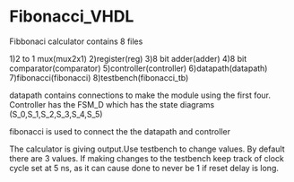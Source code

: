 # Fibonacci_VHDL
Fibbonaci calculator contains 8 files

1)2 to 1 mux(mux2x1)
2)register(reg)
3)8 bit adder(adder)
4)8 bit comparator(comparator)
5)controller(controller)
6)datapath(datapath)
7)fibonacci(fibonacci)
8)testbench(fibonacci_tb)

datapath contains connections to make the module using the first four.
Controller has the FSM_D which has the state diagrams (S_0,S_1,S_2,S_3,S_4,S_5)

fibonacci is used to connect the the datapath and controller



The calculator is giving output.Use testbench to change values. By default there are 3 values.
If making changes to the testbench keep track of clock cycle set at 5 ns, as it can cause done to never be 1 if reset delay is long.
